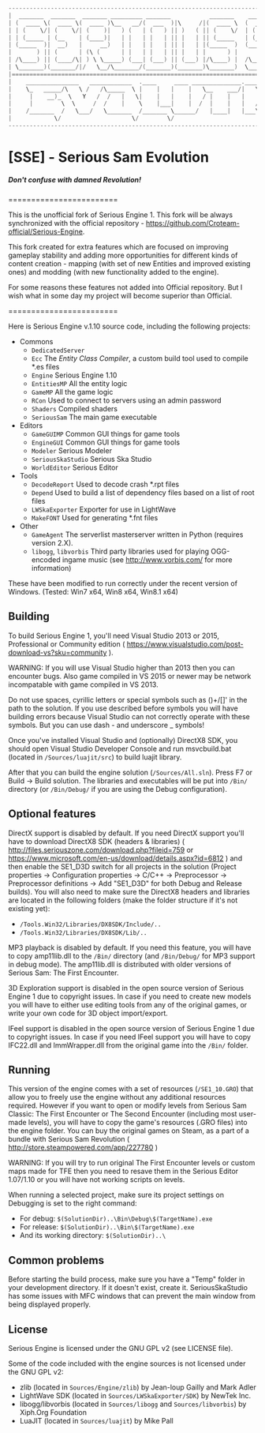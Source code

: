 ```C
------------------------------------------------------------------------------------------------
|  _______  _______  _______ _________ _______           _______    _______  _______  _______  |
| (  ____ \(  ____ \(  ____ )\__   __/(  ___  )|\     /|(  ____ \  (  ____ \(  ___  )(       ) |
| | (    \/| (    \/| (    )|   ) (   | (   ) || )   ( || (    \/  | (    \/| (   ) || () () | |
| | (_____ | (__    | (____)|   | |   | |   | || |   | || (_____   | (_____ | (___) || || || | |
| (_____  )|  __)   |     __)   | |   | |   | || |   | |(_____  )  (_____  )|  ___  || |(_)| | |
|       ) || (      | (\ (      | |   | |   | || |   | |      ) |        ) || (   ) || |   | | |
| /\____) || (____/\| ) \ \_____) (___| (___) || (___) |/\____) |  /\____) || )   ( || )   ( | |
| \_______)(_______/|/   \__/\_______/(_______)(_______)\_______)  \_______)|/     \||/     \| |
|==============================================================================================|
|    _______________   ____________  .____     ____ ______________.___________    _______      |
|    \_   _____/\   \ /   /\_____  \ |    |   |    |   \__    ___/|   \_____  \   \      \     |
|     |    __)_  \   Y   /  /   |   \|    |   |    |   / |    |   |   |/   |   \  /   |   \    |
|     |        \  \     /  /    |    \    |___|    |  /  |    |   |   /    |    \/    |    \   |
|    /_______  /   \___/   \_______  /_______ \______/   |____|   |___\_______  /\____|__  /   |
|            \/                    \/        \/                               \/         \/    |
------------------------------------------------------------------------------------------------
```
# [SSE] - Serious Sam Evolution
##### Don't confuse with damned Revolution!
========================

This is the unofficial fork of Serious Engine 1.
This fork will be always synchronized with the official repository - https://github.com/Croteam-official/Serious-Engine.

This fork created for extra features which are focused on improving gameplay stability and adding more opportunities for different kinds of content creation - mapping (with set of new Entities and improved existing ones) and modding (with new functionality added to the engine).

For some reasons these features not added into Official repository. But I wish what in some day my project will become superior than Official.

========================

Here is Serious Engine v.1.10 source code, including the following projects:

* Commons
  * `DedicatedServer`
  * `Ecc` The *Entity Class Compiler*, a custom build tool used to compile *.es files
  * `Engine` Serious Engine 1.10
  * `EntitiesMP` All the entity logic
  * `GameMP` All the game logic
  * `RCon` Used to connect to servers using an admin password
  * `Shaders` Compiled shaders
  * `SeriousSam` The main game executable
* Editors
  * `GameGUIMP` Common GUI things for game tools
  * `EngineGUI` Common GUI things for game tools
  * `Modeler` Serious Modeler
  * `SeriousSkaStudio` Serious Ska Studio
  * `WorldEditor` Serious Editor
* Tools
  * `DecodeReport` Used to decode crash *.rpt files
  * `Depend` Used to build a list of dependency files based on a list of root files
  * `LWSkaExporter` Exporter for use in LightWave
  * `MakeFONT` Used for generating *.fnt files
* Other
  * `GameAgent` The serverlist masterserver written in Python (requires version 2.X).
  * `libogg`, `libvorbis` Third party libraries used for playing OGG-encoded ingame music (see http://www.vorbis.com/ for more information)

These have been modified to run correctly under the recent version of Windows. (Tested: Win7 x64, Win8 x64, Win8.1 x64)

Building
--------

To build Serious Engine 1, you'll need Visual Studio 2013 or 2015, Professional or Community edition ( https://www.visualstudio.com/post-download-vs?sku=community ).

WARNING: If you will use Visual Studio higher than 2013 then you can encounter bugs. Also game compiled in VS 2015 or newer may be network incompatable with game compiled in VS 2013.

Do not use spaces, cyrillic letters or special symbols such as ()+/[]' in the path to the solution. If you use described before symbols you will have building errors because Visual Studio can not correctly operate with these symbols. But you can use dash - and underscore _ symbols!

Once you've installed Visual Studio and (optionally) DirectX8 SDK, you should open Visual Studio Developer Console and run msvcbuild.bat (located in `/Sources/luajit/src`) to build luajit library.

After that you can build the engine solution (`/Sources/All.sln`). Press F7 or Build -> Build solution. The libraries and executables will be put into `/Bin/` directory (or `/Bin/Debug/` if you are using the Debug configuration).

Optional features
-----------------

DirectX support is disabled by default. If you need DirectX support you'll have to download DirectX8 SDK (headers & libraries) ( http://files.seriouszone.com/download.php?fileid=759 or https://www.microsoft.com/en-us/download/details.aspx?id=6812 ) and then enable the SE1_D3D switch for all projects in the solution (Project properties -> Configuration properties -> C/C++ -> Preprocessor -> Preprocessor definitions -> Add "SE1_D3D" for both Debug and Release builds). You will also need to make sure the DirectX8 headers and libraries are located in the following folders (make the folder structure if it's not existing yet):
* `/Tools.Win32/Libraries/DX8SDK/Include/..`
* `/Tools.Win32/Libraries/DX8SDK/Lib/..`

MP3 playback is disabled by default. If you need this feature, you will have to copy amp11lib.dll to the `/Bin/` directory (and `/Bin/Debug/` for MP3 support in debug mode). The amp11lib.dll is distributed with older versions of Serious Sam: The First Encounter.

3D Exploration support is disabled in the open source version of Serious Engine 1 due to copyright issues. In case if you need to create new models you will have to either use editing tools from any of the original games, or write your own code for 3D object import/export.

IFeel support is disabled in the open source version of Serious Engine 1 due to copyright issues. In case if you need IFeel support you will have to copy IFC22.dll and ImmWrapper.dll from the original game into the `/Bin/` folder.

Running
-------

This version of the engine comes with a set of resources (`/SE1_10.GRO`) that allow you to freely use the engine without any additional resources required. However if you want to open or modify levels from Serious Sam Classic: The First Encounter or The Second Encounter (including most user-made levels), you will have to copy the game's resources (.GRO files) into the engine folder. You can buy the original games on Steam, as a part of a bundle with Serious Sam Revolution ( http://store.steampowered.com/app/227780 )

WARNING: If you will try to run original The First Encounter levels or custom maps made for TFE then you need to resave them in the Serious Editor 1.07/1.10 or you will have not working scripts on levels.

When running a selected project, make sure its project settings on Debugging is set to the right command:
* For debug:
    `$(SolutionDir)..\Bin\Debug\$(TargetName).exe`
* For release:
    `$(SolutionDir)..\Bin\$(TargetName).exe`
* And its working directory:
    `$(SolutionDir)..\`

Common problems
---------------

Before starting the build process, make sure you have a "Temp" folder in your development directory. If it doesn't exist, create it.
SeriousSkaStudio has some issues with MFC windows that can prevent the main window from being displayed properly.

License
-------

Serious Engine is licensed under the GNU GPL v2 (see LICENSE file).

Some of the code included with the engine sources is not licensed under the GNU GPL v2:

* zlib (located in `Sources/Engine/zlib`) by Jean-loup Gailly and Mark Adler
* LightWave SDK (located in `Sources/LWSkaExporter/SDK`) by NewTek Inc.
* libogg/libvorbis (located in `Sources/libogg` and `Sources/libvorbis`) by Xiph.Org Foundation
* LuaJIT (located in `Sources/luajit`) by Mike Pall
